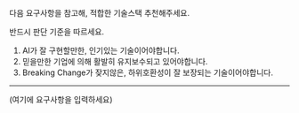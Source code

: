 다음 요구사항을 참고해, 적합한 기술스택 추천해주세요.

반드시 판단 기준을 따르세요.
1. AI가 잘 구현할만한, 인기있는 기술이어야합니다.
2. 믿을만한 기업에 의해 활발히 유지보수되고 있어야합니다.
3. Breaking Change가 잦지않은, 하위호환성이 잘 보장되는 기술이어야합니다.

---

(여기에 요구사항을 입력하세요)